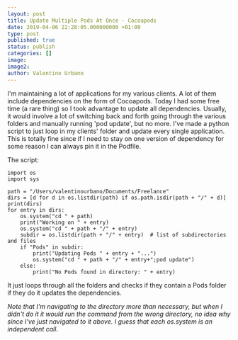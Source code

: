 ```yaml
---
layout: post
title: Update Multiple Pods At Once - Cocoapods
date: 2019-04-06 22:28:05.000000000 +01:00
type: post
published: true
status: publish
categories: []
image:
image2:
author: Valentino Urbano
---
```


I'm maintaining a lot of applications for my various clients. A lot of them include dependencies on the form of Cocoapods. Today I had some free time (a rare thing) so I took advantage to update all dependencies. Usually, it would involve a lot of switching back and forth going through the various folders and manually running 'pod update', but no more. I've made a python script to just loop in my clients' folder and update every single application. This is totally fine since if I need to stay on one version of dependency for some reason I can always pin it in the Podfile.

The script:

```
import os
import sys

path = "/Users/valentinourbano/Documents/Freelance"
dirs = [d for d in os.listdir(path) if os.path.isdir(path + "/" + d)]
print(dirs)
for entry in dirs:
    os.system("cd " + path)
    print("Working on " + entry)
    os.system("cd " + path + "/" + entry)
    subdir = os.listdir(path + "/" + entry)  # list of subdirectories and files
    if "Pods" in subdir:
        print("Updating Pods " + entry + "...")
        os.system("cd " + path + "/" + entry+";pod update")
    else:
        print("No Pods found in directory: " + entry)
```

It just loops through all the folders and checks if they contain a Pods folder if they do it updates the dependencies.

*Note that I'm navigating to the directory more than necessary, but when I didn't do it it would run the command from the wrong directory, no idea why since I've just navigated to it above. I guess that each os.system is an independent call.*
